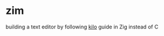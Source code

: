 # zim

building a text editor by following [kilo](https://viewsourcecode.org/snaptoken/kilo) guide in Zig instead of C
